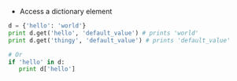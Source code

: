 ---
---

+ Access a dictionary element

```python
d = {'hello': 'world'}
print d.get('hello', 'default_value') # prints 'world'
print d.get('thingy', 'default_value') # prints 'default_value'

# Or
if 'hello' in d:
   print d['hello']
```